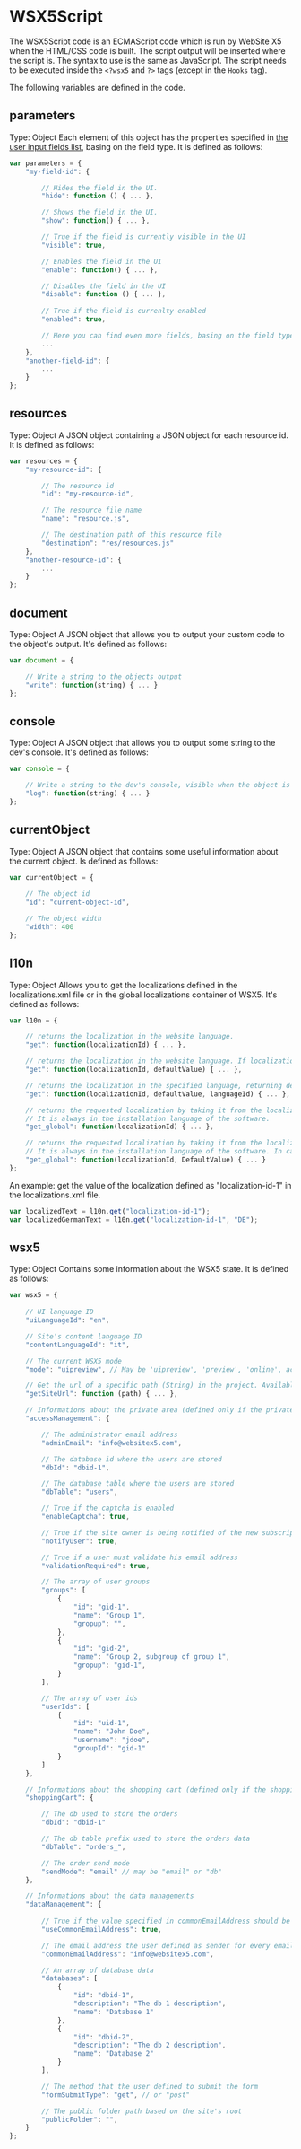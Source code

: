 # WSX5Script
The WSX5Script code is an ECMAScript code which is run by WebSite X5 when the HTML/CSS code is built.
The script output will be inserted where the script is.
The syntax to use is the same as JavaScript.
The script needs to be executed inside the `<?wsx5` and `?>` tags (except in the `Hooks` tag).

The following variables are defined in the code.

## parameters
Type: Object
Each element of this object has the properties specified in [the user input fields list](user-input-fields.md), basing on the field type.
It is defined as follows:

```javascript
var parameters = {
	"my-field-id": {

		// Hides the field in the UI.
		"hide": function () { ... },

		// Shows the field in the UI.
		"show": function() { ... },

		// True if the field is currently visible in the UI
		"visible": true,

		// Enables the field in the UI
		"enable": function() { ... },

		// Disables the field in the UI
		"disable": function () { ... },
		
		// True if the field is currenlty enabled
		"enabled": true,

		// Here you can find even more fields, basing on the field type
		...
	},
	"another-field-id": {
		...
	}
};
```

## resources
Type: Object
A JSON object containing a JSON object for each resource id. It is defined as follows:
```javascript
var resources = {
	"my-resource-id": {

		// The resource id
		"id": "my-resource-id",

		// The resource file name
		"name": "resource.js",

		// The destination path of this resource file
		"destination": "res/resources.js"
	},
	"another-resource-id": {
		...
	}
};
```

## document
Type: Object
A JSON object that allows you to output your custom code to the object's output.
It's defined as follows:

```javascript
var document = {

	// Write a string to the objects output
	"write": function(string) { ... }
};
```

## console
Type: Object
A JSON object that allows you to output some string to the dev's console.
It's defined as follows:

```javascript
var console = {

	// Write a string to the dev's console, visible when the object is in dev mode
	"log": function(string) { ... }
};
```

## currentObject
Type: Object
A JSON object that contains some useful information about the current object.
Is defined as follows:

```javascript
var currentObject = {
	
	// The object id
	"id": "current-object-id",

	// The object width
	"width": 400
};
```

## l10n
Type: Object
Allows you to get the localizations defined in the localizations.xml file or in the global localizations container of WSX5.
It's defined as follows:

```javascript
var l10n = {

	// returns the localization in the website language.
	"get": function(localizationId) { ... },

	// returns the localization in the website language. If localizationId is not found, returns defaultValue.
	"get": function(localizationId, defaultValue) { ... },

	// returns the localization in the specified language, returning defaultValue id localizationId is not found
	"get": function(localizationId, defaultValue, languageId) { ... },

	// returns the requested localization by taking it from the localization library of the UI of WebSite X5.
	// It is always in the installation language of the software.
	"get_global": function(localizationId) { ... },

	// returns the requested localization by taking it from the localization library of the UI of WebSite X5.
	// It is always in the installation language of the software. In case the localization is not present it will be used the default value.	
	"get_global": function(localizationId, DefaultValue) { ... }
};
```

An example: get the value of the localization defined as "localization-id-1" in the localizations.xml file.

```javascript
var localizedText = l10n.get("localization-id-1");
var localizedGermanText = l10n.get("localization-id-1", "DE");
```

## wsx5
Type: Object
Contains some information about the WSX5 state.
It is defined as follows:

```javascript
var wsx5 = {
	
	// UI language ID
	"uiLanguageId": "en",

	// Site's content language ID
	"contentLanguageId": "it",

	// The current WSX5 mode
	"mode": "uipreview", // May be 'uipreview', 'preview', 'online', according to the moment when the content is made

	// Get the url of a specific path (String) in the project. Available since 11.0.8.x
	"getSiteUrl": function (path) { ... },

	// Informations about the private area (defined only if the private area is enabled)
	"accessManagement": {

		// The administrator email address
		"adminEmail": "info@websitex5.com",

		// The database id where the users are stored
		"dbId": "dbid-1",

		// The database table where the users are stored
		"dbTable": "users",

		// True if the captcha is enabled
		"enableCaptcha": true,

		// True if the site owner is being notified of the new subscriptions
		"notifyUser": true,

		// True if a user must validate his email address
		"validationRequired": true,

		// The array of user groups
		"groups": [
			{
				"id": "gid-1",
				"name": "Group 1",
				"gropup": "",
			},
			{
				"id": "gid-2",
				"name": "Group 2, subgroup of group 1",
				"gropup": "gid-1",
			}
		],

		// The array of user ids
		"userIds": [
			{
				"id": "uid-1",
				"name": "John Doe",
				"username": "jdoe",
				"groupId": "gid-1"
			}
		]
	},

	// Informations about the shopping cart (defined only if the shopping cart is enabled)
	"shoppingCart": {

		// The db used to store the orders
		"dbId": "dbid-1"

		// The db table prefix used to store the orders data
		"dbTable": "orders_",

		// The order send mode
		"sendMode": "email" // may be "email" or "db"
	},

	// Informations about the data managements
	"dataManagement": {
		
		// True if the value specified in commonEmailAddress should be used for the email messages
		"useCommonEmailAddress": true,

		// The email address the user defined as sender for every email message sent from the current website
		"commonEmailAddress": "info@websitex5.com",

		// An array of database data
		"databases": [
			{
				"id": "dbid-1",
				"description": "The db 1 description",
				"name": "Database 1"
			},
			{
				"id": "dbid-2",
				"description": "The db 2 description",
				"name": "Database 2"
			}
		],

		// The method that the user defined to submit the form
		"formSubmitType": "get", // or "post"

		// The public folder path based on the site's root
		"publicFolder": "",
	}
};
```
